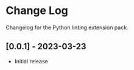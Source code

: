 # Change Log

Changelog for the Python linting extension pack.

## [0.0.1] - 2023-03-23

- Initial release
